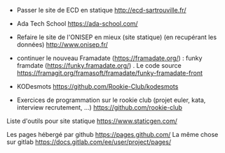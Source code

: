 

- Passer le site de ECD en statique
http://ecd-sartrouville.fr/

- Ada Tech School https://ada-school.com/

- Refaire le site de l'ONISEP en mieux (site statique) (en recupérant les données) http://www.onisep.fr/


- continuer le nouveau Framadate (https://framadate.org/) : funky framdate (https://funky.framadate.org/) . Le code source https://framagit.org/framasoft/framadate/funky-framadate-front

- KODesmots https://github.com/Rookie-Club/kodesmots

- Exercices de programmation sur le rookie club (projet euler, kata, interview recrutement, ...) https://github.com/rookie-club


Liste d'outils pour site statique https://www.staticgen.com/

Les pages hébergé par github https://pages.github.com/
La même chose sur gitlab https://docs.gitlab.com/ee/user/project/pages/


